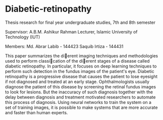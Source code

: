 # Diabetic-retinopathy

Thesis research for final year undergraduate studies, 7th and 8th semester

Supervisor: 
A.B.M. Ashikur Rahman
Lecturer, Islamic University of Technology (IUT)

Members:
Md. Abrar Labib - 144423
Saquib Irtiza - 144431

This paper summarizes the dierent imaging techniques and methodologies used to perform classication of the dierent stages of a disease called diabetic retinopathy.
In particular, it focuses on deep learning techniques to perform such detection in the fundus images of the patient's eye. Diabetic retinopathy is a progressive disease that
causes the patient to lose eyesight if not diagnosed and treated at an early stage. Ophthalmologists usually diagnose the patient of this disease by screening the retinal
fundus images to look for lesions. But the inaccuracy of such diagnosis together with the delay between diagnosis and treatment motivated researchers to automate this
process of diagnosis. Using neural networks to train the system on a set of training images, it is possible to make systems that are more accurate and faster than human
experts.
